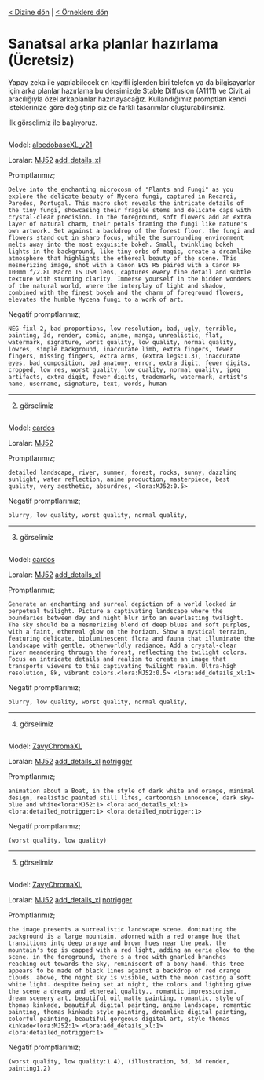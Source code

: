 <a href="/">< Dizine dön</a> | <a href="/ornekler">< Örneklere dön</a>

# Sanatsal arka planlar hazırlama (Ücretsiz)

Yapay zeka ile yapılabilecek en keyifli işlerden biri telefon ya da bilgisayarlar için arka planlar hazırlama bu dersimizde Stable Diffusion (A1111) ve Civit.ai aracılığıyla özel arkaplanlar hazırlayacağız. Kullandığımız promptları kendi isteklerinize göre değiştirip siz de farklı tasarımlar oluşturabilirsiniz.

İlk görselimiz ile başlıyoruz.

<img srd="/gorseller/sanatsal-arka-plan-1.png" width="400">


Model: [albedobaseXL_v21](https://civitai.com/models/140737/albedobase-xl)

Loralar:  [MJ52](https://civitai.com/models/251417/midjourney-mimic?modelVersionId=283697) [add_details_xl](https://civitai.com/models/122359/detail-tweaker-xl)

Promptlarımız;

`Delve into the enchanting microcosm of "Plants and Fungi" as you explore the delicate beauty of Mycena fungi, captured in Recarei, Paredes, Portugal. This macro shot reveals the intricate details of the tiny fungi, showcasing their fragile stems and delicate caps with crystal-clear precision. In the foreground, soft flowers add an extra layer of natural charm, their petals framing the fungi like nature's own artwork. Set against a backdrop of the forest floor, the fungi and flowers stand out in sharp focus, while the surrounding environment melts away into the most exquisite bokeh. Small, twinkling bokeh lights in the background, like tiny orbs of magic, create a dreamlike atmosphere that highlights the ethereal beauty of the scene. This mesmerizing image, shot with a Canon EOS R5 paired with a Canon RF 100mm f/2.8L Macro IS USM lens, captures every fine detail and subtle texture with stunning clarity. Immerse yourself in the hidden wonders of the natural world, where the interplay of light and shadow, combined with the finest bokeh and the charm of foreground flowers, elevates the humble Mycena fungi to a work of art.`

Negatif promptlarımız;

`NEG-fixl-2, bad proportions, low resolution, bad, ugly, terrible, painting, 3d, render, comic, anime, manga, unrealistic, flat, watermark, signature, worst quality, low quality, normal quality, lowres, simple background, inaccurate limb, extra fingers, fewer fingers, missing fingers, extra arms, (extra legs:1.3), inaccurate eyes, bad composition, bad anatomy, error, extra digit, fewer digits, cropped, low res, worst quality, low quality, normal quality, jpeg artifacts, extra digit, fewer digits, trademark, watermark, artist's name, username, signature, text, words, human`


<hr>

2. görselimiz

<img srd="/gorseller/sanatsal-arka-plan-2.png" width="400">

Model: [cardos](https://civitai.com/models/155140/cardos-xl)

Loralar:  [MJ52](https://civitai.com/models/251417/midjourney-mimic?modelVersionId=283697) 


Promptlarımız;

`detailed landscape, river, summer, forest, rocks, sunny, dazzling sunlight, water reflection, anime production, masterpiece, best quality, very aesthetic, absurdres, <lora:MJ52:0.5>`

Negatif promptlarımız;

`blurry, low quality, worst quality, normal quality,`
<hr>

3. görselimiz

<img srd="/gorseller/sanatsal-arka-plan-3.png" width="400">

Model: [cardos](https://civitai.com/models/155140/cardos-xl)

Loralar:  [MJ52](https://civitai.com/models/251417/midjourney-mimic?modelVersionId=283697) [add_details_xl](https://civitai.com/models/122359/detail-tweaker-xl)


Promptlarımız;

`Generate an enchanting and surreal depiction of a world locked in perpetual twilight. Picture a captivating landscape where the boundaries between day and night blur into an everlasting twilight. The sky should be a mesmerizing blend of deep blues and soft purples, with a faint, ethereal glow on the horizon. Show a mystical terrain, featuring delicate, bioluminescent flora and fauna that illuminate the landscape with gentle, otherworldly radiance. Add a crystal-clear river meandering through the forest, reflecting the twilight colors. Focus on intricate details and realism to create an image that transports viewers to this captivating twilight realm. Ultra-high resolution, 8k, vibrant colors.<lora:MJ52:0.5> <lora:add_details_xl:1>`

Negatif promptlarımız;

`blurry, low quality, worst quality, normal quality,`

<hr>

4. görselimiz

<img srd="/gorseller/sanatsal-arka-plan-4.png" width="400">

Model: [ZavyChromaXL](https://civitai.com/models/119229/zavychromaxl)

Loralar:  [MJ52](https://civitai.com/models/251417/midjourney-mimic?modelVersionId=283697) [add_details_xl](https://civitai.com/models/122359/detail-tweaker-xl) [notrigger](https://civitai.com/models/229213)


Promptlarımız;

`animation about a Boat, in the style of dark white and orange, minimal design, realistic painted still lifes, cartoonish innocence, dark sky-blue and white<lora:MJ52:1> <lora:add_details_xl:1> <lora:detailed_notrigger:1> <lora:detailed_notrigger:1>`

Negatif promptlarımız;

`(worst quality, low quality)`

<hr>

5. görselimiz

<img srd="/gorseller/sanatsal-arka-plan-5.png" width="400">

Model: [ZavyChromaXL](https://civitai.com/models/119229/zavychromaxl)

Loralar:  [MJ52](https://civitai.com/models/251417/midjourney-mimic?modelVersionId=283697) [add_details_xl](https://civitai.com/models/122359/detail-tweaker-xl) [notrigger](https://civitai.com/models/229213)



Promptlarımız;

`the image presents a surrealistic landscape scene. dominating the background is a large mountain, adorned with a red orange hue that transitions into deep orange and brown hues near the peak. the mountain's top is capped with a red light, adding an eerie glow to the scene. in the foreground, there's a tree with gnarled branches reaching out towards the sky, reminiscent of a bony hand. this tree appears to be made of black lines against a backdrop of red orange clouds. above, the night sky is visible, with the moon casting a soft white light. despite being set at night, the colors and lighting give the scene a dreamy and ethereal quality., romantic impressionism, dream scenery art, beautiful oil matte painting, romantic, style of thomas kinkade, beautiful digital painting, anime landscape, romantic painting, thomas kinkade style painting, dreamlike digital painting, colorful painting, beautiful gorgeous digital art, style thomas kinkade<lora:MJ52:1> <lora:add_details_xl:1> <lora:detailed_notrigger:1>`

Negatif promptlarımız;

`(worst quality, low quality:1.4), (illustration, 3d, 3d render, painting1.2)`

